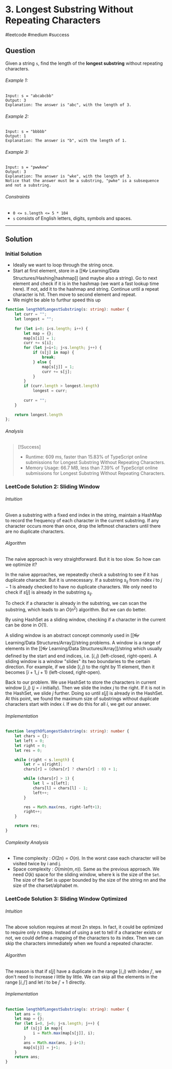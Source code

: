# 3. Longest Substring Without Repeating Characters
#leetcode #medium #success

## Question
Given a string `s`, find the length of the **longest substring** without repeating characters.

###### Example 1:
```
Input: s = "abcabcbb"
Output: 3
Explanation: The answer is "abc", with the length of 3.
```

###### Example 2:
```
Input: s = "bbbbb"
Output: 1
Explanation: The answer is "b", with the length of 1.
```

###### Example 3:
```
Input: s = "pwwkew"
Output: 3
Explanation: The answer is "wke", with the length of 3.
Notice that the answer must be a substring, "pwke" is a subsequence and not a substring.
```

###### Constraints
-   `0 <= s.length <= 5 * 104`
-   `s` consists of English letters, digits, symbols and spaces.

---
## Solution
### Initial Solution
- Ideally we want to loop through the string once.
- Start at first element, store in a [[👓 Learning/Data Structures/Hashing|hashmap]] (and maybe also a string). Go to next element and check if it is in the hashmap (we want a fast lookup time here). If not, add it to the hashmap and string. Continue until a repeat character is hit. Then move to second element and repeat.
- We might be able to furthur speed this up

```typescript
function lengthOfLongestSubstring(s: string): number {
    let curr = "";
    let longest = "";
    
    for (let i=0; i<s.length; i++) {
        let map = {};
        map[s[i]] = 1;
        curr += s[i];
        for (let j=i+1; j<s.length; j++) {
            if (s[j] in map) {
                break;
            } else {
                map[s[j]] = 1;
                curr += s[j];
            }
        }
        if (curr.length > longest.length)
            longest = curr;
        
        curr = "";
    }
    
    return longest.length
};
```

###### Analysis
> [!Success]
> 
> - Runtime: 609 ms, faster than 15.83% of TypeScript online submissions for Longest Substring Without Repeating Characters.
> - Memory Usage: 66.7 MB, less than 7.39% of TypeScript online submissions for Longest Substring Without Repeating Characters.

### LeetCode Solution 2: Sliding Window
###### Intuition
Given a substring with a fixed end index in the string, maintain a HashMap to record the frequency of each character in the current substring. If any character occurs more than once, drop the leftmost characters until there are no duplicate characters.

###### Algorithm
The naive approach is very straightforward. But it is too slow. So how can we optimize it?

In the naive approaches, we repeatedly check a substring to see if it has duplicate character. But it is unnecessary. If a substring $s_{ij}$ from index $i$ to $j - 1$ is already checked to have no duplicate characters. We only need to check if $s[j]$ is already in the substring $s_{ij}$.

To check if a character is already in the substring, we can scan the substring, which leads to an $O(n^2)$ algorithm. But we can do better.

By using HashSet as a sliding window, checking if a character in the current can be done in $O(1)$.

A sliding window is an abstract concept commonly used in [[👓 Learning/Data Structures/Array]]/string problems. A window is a range of elements in the [[👓 Learning/Data Structures/Array]]/string which usually defined by the start and end indices, i.e. $[i, j)$ (left-closed, right-open). A sliding window is a window "slides" its two boundaries to the certain direction. For example, if we slide $[i, j)$ to the right by 11 element, then it becomes $[i+1, j+1)$ (left-closed, right-open).

Back to our problem. We use HashSet to store the characters in current window $[i, j)$ ($j = i$ initially). Then we slide the index $j$ to the right. If it is not in the HashSet, we slide $j$ further. Doing so until $s[j]$ is already in the HashSet. At this point, we found the maximum size of substrings without duplicate characters start with index $i$. If we do this for all $i$, we get our answer.

###### Implementation
```typescript
function lengthOfLongestSubstring(s: string): number {
	let chars = {};
	let left = 0;
	let right = 0;
	let res = 0;

	while (right < s.length) {
		let r = s[right];
		chars[r] = (chars[r] ? chars[r] : 0) + 1;

		while (chars[r] > 1) {
			let l = s[left];
			chars[l] = chars[l] - 1;
			left++;
		}

		res = Math.max(res, right-left+1);
		right++;
	}

	return res;
}
```

###### Complexity Analysis
-   Time complexity : $O(2n) = O(n)$. In the worst case each character will be visited twice by i and j.
-   Space complexity : $O(min(m, n))$. Same as the previous approach. We need $O(k)$ space for the sliding window, where k is the size of the `Set`. The size of the Set is upper bounded by the size of the string nn and the size of the charset/alphabet m.

### LeetCode Solution 3: Sliding Window Optimized
###### Intuition
The above solution requires at most 2n steps. In fact, it could be optimized to require only n steps. Instead of using a set to tell if a character exists or not, we could define a mapping of the characters to its index. Then we can skip the characters immediately when we found a repeated character.

###### Algorithm
The reason is that if $s[j]$ have a duplicate in the range $[i, j)$ with index $j'$, we don't need to increase $i$ little by little. We can skip all the elements in the range $[i, j']$ and let $i$ to be $j' + 1$ directly.

###### Implementation
```typescript
function lengthOfLongestSubstring(s: string): number {
	let ans = 0;
	let map = {};
	for (let i=0, j=0; j<s.length; j++) {
		if (s[j] in map){
			i = Math.max(map[s[j]], i);
		}
		ans = Math.max(ans, j-i+1);
		map[s[j]] = j+1;
	}
	return ans;
}
```